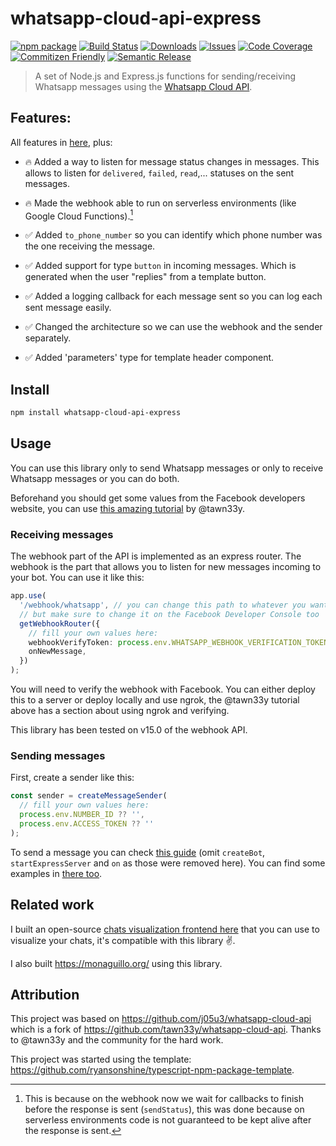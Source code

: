 # whatsapp-cloud-api-express

[![npm package][npm-img]][npm-url]
[![Build Status][build-img]][build-url]
[![Downloads][downloads-img]][downloads-url]
[![Issues][issues-img]][issues-url]
[![Code Coverage][codecov-img]][codecov-url]
[![Commitizen Friendly][commitizen-img]][commitizen-url]
[![Semantic Release][semantic-release-img]][semantic-release-url]

> A set of Node.js and Express.js functions for sending/receiving Whatsapp messages using the [Whatsapp Cloud API](https://developers.facebook.com/docs/whatsapp/cloud-api/).

## Features:

All features in [here](https://github.com/tawn33y/whatsapp-cloud-api/tree/v0.2.6), plus:

- 🔥 Added a way to listen for message status changes in messages. This allows to listen for `delivered`, `failed`, `read`,... statuses on the sent messages.

- 🔥 Made the webhook able to run on serverless environments (like Google Cloud Functions).[^1]

- ✅ Added `to_phone_number` so you can identify which phone number was the one receiving the message.

- ✅ Added support for type `button` in incoming messages. Which is generated when the user "replies" from a template button.

- ✅ Added a logging callback for each message sent so you can log each sent message easily.

- ✅ Changed the architecture so we can use the webhook and the sender separately.

- ✅ Added 'parameters' type for template header component.

[^1]: This is because on the webhook now we wait for callbacks to finish before the response is sent (`sendStatus`), this was done because on serverless environments code is not guaranteed to be kept alive after the response is sent.

## Install

```bash
npm install whatsapp-cloud-api-express
```

## Usage

You can use this library only to send Whatsapp messages or only to receive Whatsapp messages or you can do both.

Beforehand you should get some values from the Facebook developers website, you can use [this amazing tutorial](https://github.com/tawn33y/whatsapp-cloud-api/blob/v0.2.6/TUTORIAL.md) by @tawn33y.

### Receiving messages

The webhook part of the API is implemented as an express router. The webhook is the part that allows you to listen for new messages incoming to your bot. You can use it like this:

```ts
app.use(
  '/webhook/whatsapp', // you can change this path to whatever you want,
  // but make sure to change it on the Facebook Developer Console too
  getWebhookRouter({
    // fill your own values here:
    webhookVerifyToken: process.env.WHATSAPP_WEBHOOK_VERIFICATION_TOKEN ?? '',
    onNewMessage,
  })
);
```

You will need to verify the webhook with Facebook. You can either deploy this to a server or deploy locally and use ngrok, the @tawn33y tutorial above has a section about using ngrok and verifying.

This library has been tested on v15.0 of the webhook API.

### Sending messages

First, create a sender like this:

```ts
const sender = createMessageSender(
  // fill your own values here:
  process.env.NUMBER_ID ?? '',
  process.env.ACCESS_TOKEN ?? ''
);
```

To send a message you can check [this guide](https://github.com/tawn33y/whatsapp-cloud-api/blob/v0.2.6/API.md#api-reference) (omit `createBot`, `startExpressServer` and `on` as those were removed here). You can find some examples in [there too](https://github.com/tawn33y/whatsapp-cloud-api/tree/v0.2.6).

[build-img]: https://github.com/j05u3/whatsapp-cloud-api-express/actions/workflows/release.yml/badge.svg
[build-url]: https://github.com/j05u3/whatsapp-cloud-api-express/actions/workflows/release.yml
[downloads-img]: https://img.shields.io/npm/dt/whatsapp-cloud-api-express
[downloads-url]: https://www.npmtrends.com/whatsapp-cloud-api-express
[npm-img]: https://img.shields.io/npm/v/whatsapp-cloud-api-express
[npm-url]: https://www.npmjs.com/package/whatsapp-cloud-api-express
[issues-img]: https://img.shields.io/github/issues/j05u3/whatsapp-cloud-api-express
[issues-url]: https://github.com/j05u3/whatsapp-cloud-api-express/issues
[codecov-img]: https://codecov.io/gh/j05u3/whatsapp-cloud-api-express/branch/main/graph/badge.svg
[codecov-url]: https://codecov.io/gh/j05u3/whatsapp-cloud-api-express
[semantic-release-img]: https://img.shields.io/badge/%20%20%F0%9F%93%A6%F0%9F%9A%80-semantic--release-e10079.svg
[semantic-release-url]: https://github.com/semantic-release/semantic-release
[commitizen-img]: https://img.shields.io/badge/commitizen-friendly-brightgreen.svg
[commitizen-url]: http://commitizen.github.io/cz-cli/

## Related work

I built an open-source [chats visualization frontend here](https://github.com/j05u3/chats_manager) that you can use to visualize your chats, it's compatible with this library ✌️.

I also built https://monaguillo.org/ using this library.

## Attribution

This project was based on https://github.com/j05u3/whatsapp-cloud-api which is a fork of https://github.com/tawn33y/whatsapp-cloud-api. Thanks to @tawn33y and the community for the hard work.

This project was started using the template: https://github.com/ryansonshine/typescript-npm-package-template.
